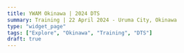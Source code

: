```yaml
---
title: YWAM Okinawa | 2024 DTS
summary: Training | 22 April 2024 - Uruma City, Okinawa
type: "widget_page"
tags: ["Explore", "Okinawa", "Training", "DTS"]
draft: true
---
```

